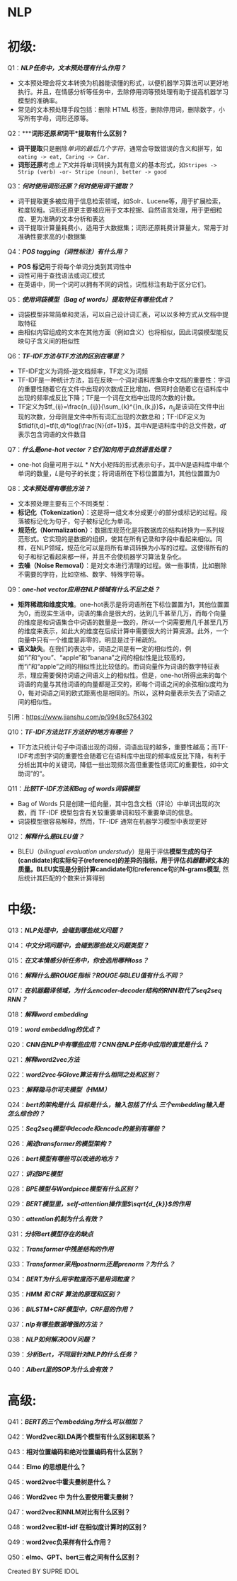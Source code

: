 # NLP

# 初级:

Q1：***NLP任务中，文本预处理有什么作用？***

- 文本预处理会将文本转换为机器能读懂的形式，以便机器学习算法可以更好地执行。并且，在情感分析等任务中，去除停用词等预处理有助于提高机器学习模型的准确率。
- 常见的文本预处理手段包括：删除 HTML 标签，删除停用词，删除数字，小写所有字母，词形还原等。

Q2：*****词形还原*和*词干*提取有什么区别？**

- **词干提取**只是删除*单词的最后几个字符*，通常会导致错误的含义和拼写，如`eating -> eat, Caring -> Car.`
- **词形还原**考虑*上下文*并将单词转换为其有意义的基本形式，如`Stripes -> Strip (verb) -or- Stripe (noun), better -> good`

Q3：***何时使用词形还原？何时使用词干提取？***

- 词干提取更多被应用于信息检索领域，如Solr、Lucene等，用于扩展检索，粒度较粗。词形还原更主要被应用于文本挖掘、自然语言处理，用于更细粒度、更为准确的文本分析和表达
- 词干提取计算量耗费小，适用于大数据集；词形还原耗费计算量大，常用于对准确性要求高的小数据集

Q4：***POS tagging（词性标注）有什么用？***

- **POS 标记**用于将每个单词分类到其词性中
- 词性可用于查找语法或词汇模式
- 在英语中，同一个词可以拥有不同的词性，词性标注有助于区分它们。

Q5：***使用词袋模型（Bag of words）提取特征有哪些优点？***

- 词袋模型非常简单和灵活，可以自己设计词汇表，可以以多种方式从文档中提取特征
- 由相似内容组成的文本在其他方面（例如含义）也将相似，因此词袋模型能反映句子含义间的相似性

Q6：***TF-IDF方法与TF方法的区别在哪里？***

- TF-IDF定义为词频-逆文档频率，TF定义为词频
- TF-IDF是一种统计方法，旨在反映一个词对语料库集合中文档的重要性：字词的重要性随着它在文件中出现的次数成正比增加，但同时会随着它在语料库中出现的频率成反比下降；TF是一个词在文档中出现的次数的计数。
- TF定义为$tf_{ij}=\frac{n_{ij}}{\sum_{k}^{}n_{k,j}}$，$n_{ij}$是该词在文件中出现的次数，分母则是文件中所有词汇出现的次数总和；TF-IDF定义为$tfidf(t,d)=tf(t,d)*log(\frac{N}{df+1})$，其中$N$是语料库中的总文件数，$df$表示包含词语的文件数目

Q7：***什么是one-hot vector？它们如何用于自然语言处理？***

- one-hot 向量可用于以$L*N$大小矩阵的形式表示句子，其中$N$是语料库中单个单词的数量，$L$是句子的长度；将词语所在下标位置置为1，其他位置置为0

Q8：***文本预处理有哪些方法？***

- 文本预处理主要有三个不同类型：
- **标记化（Tokenization）**：这是将一组文本分成更小的部分或标记的过程。段落被标记化为句子，句子被标记化为单词。
- **规范化（Normalization）**：数据库规范化是将数据库的结构转换为一系列规范形式。它实现的是数据的组织，使其在所有记录和字段中看起来相似。同样，在NLP领域，规范化可以是将所有单词转换为小写的过程。这使得所有的句子和标记看起来都一样，并且不会使机器学习算法复杂化。
- **去噪（Noise Removal）**：是对文本进行清理的过程。做一些事情，比如删除不需要的字符，比如空格、数字、特殊字符等。

Q9：***one-hot vector应用在NLP领域有什么不足之处？***

- **矩阵稀疏和维度灾难**。one-hot表示是将词语所在下标位置置为1，其他位置置为0，而现实生活中，词语的集合是很大的，达到几千甚至几万，而每个向量的维度是和词语集合中词语的数量是一致的，所以一个词需要用几千甚至几万的维度来表示，如此大的维度在后续计算中需要很大的计算资源。此外，一个向量中只有一个维度是非零的，明显是过于稀疏的。
- **语义缺失**。在我们的表达中，词语之间是有一定的相似性的，例如“i”和“you”、“apple”和“banana”之间的相似性是比较高的，而“i”和“apple”之间的相似性比比较低的。而词向量作为词语的数字特征表示，理应需要保持词语之间语义上的相似性。但是，one-hot所得出来的每个词语的向量与其他词语的向量都是正交的，即每个词语之间的余弦相似度均为0，每对词语之间的欧式距离也是相同的。所以，这种向量表示失去了词语之间的相似性。

引用：https://www.jianshu.com/p/9948c5764302

Q10：***TF-IDF方法比TF方法好的地方有哪些？***

- TF方法只统计句子中词语出现的词频，词语出现的越多，重要性越高；而TF-IDF考虑到字词的重要性会随着它在语料库中出现的频率成反比下降，有利于分析出其中的关键词，降低一些出现频次高但重要性低词汇的重要性，如中文助词”的“。

Q11：***比较TF-IDF方法和Bag of words词袋模型***

- Bag of Words 只是创建一组向量，其中包含文档（评论）中单词出现的次数，而 TF-IDF 模型包含有关较重要单词和较不重要单词的信息。
- 词袋模型很容易解释，然而，TF-IDF 通常在机器学习模型中表现更好

Q12：***解释什么是BLEU值？***

- BLEU（*bilingual evaluation understudy*）是用于评估**模型生成的句子(candidate)**和**实际句子(reference)**的差异的指标，用于评估*机器翻译*文本的质量。BLEU实现是分别计算**candidate句**和**reference句**的**N-grams模型**, 然后统计其匹配的个数来计算得到

# 中级:

Q13：***NLP处理中，会碰到哪些歧义问题？***

Q14：***中文分词问题中，会碰到那些歧义问题类型？***

Q15：***在文本情感分析任务中，你会选用哪种loss？***

Q16：***解释什么是ROUGE指标？ROUGE与BLEU值有什么不同？***

Q17：***在机器翻译领域，为什么encoder-decoder结构的RNN取代了seq2seq RNN？***

Q18：***解释word embedding***

Q19：***word embedding的优点？***

Q20：***CNN在NLP中有哪些应用？CNN在NLP任务中应用的直觉是什么？***

Q21：***解释word2vec方法***

Q22：***word2vec与Glove算法有什么相同之处和区别？***

Q23：***解释隐马尔可夫模型（HMM）***

Q24：***bert的架构是什么 目标是什么，输入包括了什么 三个embedding输入是怎么综合的？***

Q25：***Seq2seq模型中decode和encode的差别有哪些？***

Q26：***阐述transformer的模型架构？***

Q26：***bert模型有哪些可以改进的地方？***

Q27：***讲述BPE模型***

Q28：***BPE模型与Wordpiece模型有什么区别？***

Q29：***BERT模型里，self-attention操作里$\sqrt{d_{k}}$的作用***

Q30：***attention机制为什么有效？***

Q31：***分析Bert模型存在的缺点***

Q32：***Transformer中残差结构的作用***

Q33：***Transformer采用postnorm还是prenorm？为什么？***

Q34：***BERT为什么用字粒度而不是用词粒度？***

Q35：***HMM 和 CRF 算法的原理和区别？***

Q36：***BiLSTM+CRF模型中，CRF层的作用？***

Q37：***nlp有哪些数据增强的方法？***

Q38：***NLP如何解决OOV问题？***

Q39：***分析Bert，不同层针对NLP的什么任务？***

Q40：***Albert里的SOP为什么会有效？***

# 高级:

Q41：***BERT的三个embedding为什么可以相加？***

Q42：**Word2vec和LDA两个模型有什么区别和联系？**

Q43：**相对位置编码和绝对位置编码有什么区别？**

Q44：**Elmo 的思想是什么？**

Q45：**word2vec中霍夫曼树是什么？**

Q46：**Word2vec 中 为什么要使用霍夫曼树？**

Q47：**word2vec和NNLM对比有什么区别？**

Q48：**word2vec和tf-idf 在相似度计算时的区别？**

Q49：**word2vec负采样有什么作用？**

Q50：**elmo、GPT、bert三者之间有什么区别？**

Created BY SUPRE IDOL
